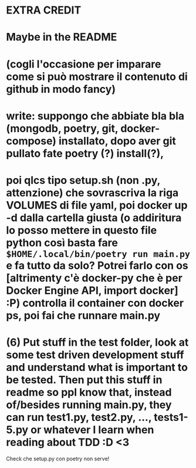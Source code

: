 # EXTRA CREDIT
# Maybe in the README
# (cogli l'occasione per imparare come si può mostrare il contenuto di github in modo fancy)
# write: suppongo che abbiate bla bla (mongodb, poetry, git, docker-compose) installato, dopo aver git pullato fate poetry (?) install(?),
# poi qlcs tipo setup.sh (non .py, attenzione) che sovrascriva la riga VOLUMES di file yaml, poi docker up -d dalla cartella giusta (o addiritura lo posso mettere in questo file python così basta fare `$HOME/.local/bin/poetry run main.py` e fa tutto da solo? Potrei farlo con os [altrimenty c'è docker-py che è per Docker Engine API, import docker] :P) controlla il container con docker ps, poi fai che runnare main.py
#
# (6) Put stuff in the test folder, look at some test driven development stuff and understand what is important to be tested. Then put this stuff in readme so ppl know that, instead of/besides running main.py, they can run test1.py, test2.py, ..., tests1-5.py or whatever I learn when reading about TDD :D <3

Check che setup.py con poetry non serve!
